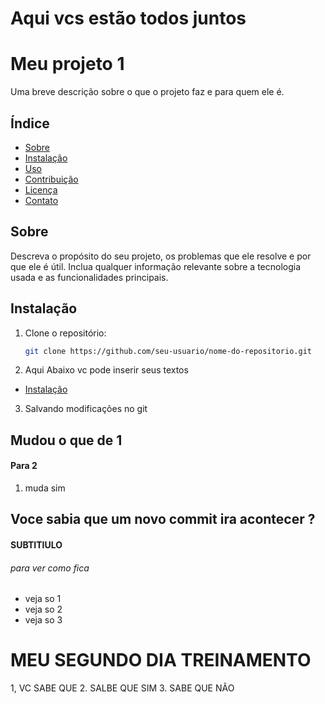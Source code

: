 # Aqui vcs estão todos juntos 

# Meu projeto 1

Uma breve descrição sobre o que o projeto faz e para quem ele é.

## Índice

- [Sobre](#sobre)
- [Instalação](#instalação)
- [Uso](#uso)
- [Contribuição](#contribuição)
- [Licença](#licença)
- [Contato](#contato)

## Sobre

Descreva o propósito do seu projeto, os problemas que ele resolve e por que ele é útil. Inclua qualquer informação relevante sobre a tecnologia usada e as funcionalidades principais.

## Instalação

1. Clone o repositório:

   ```bash
   git clone https://github.com/seu-usuario/nome-do-repositorio.git

2. Aqui Abaixo vc pode inserir seus textos

- [Instalação](#sob)
3. Salvando modificações no git


## Mudou o que de 1 

#### Para 2
1. muda sim 

## Voce sabia que um novo commit ira acontecer ?


#### SUBTITIULO

###### para ver como fica

* veja so 1
* veja so 2
* veja so 3
  

# MEU SEGUNDO DIA TREINAMENTO 
1, VC SABE QUE 
2. SALBE QUE SIM 
3. SABE QUE NÃO 
